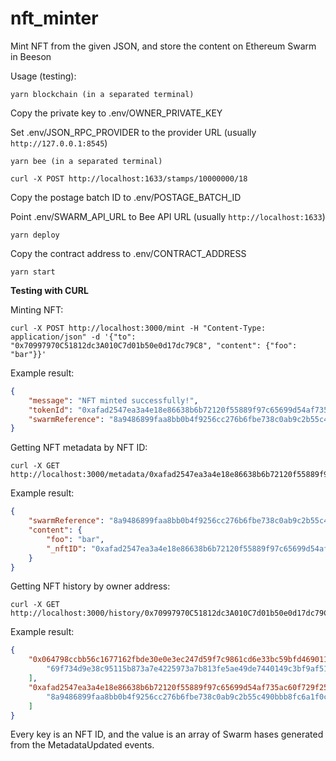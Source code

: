 # nft_minter
Mint NFT from the given JSON, and store the content on Ethereum Swarm in Beeson

Usage (testing):

```
yarn blockchain (in a separated terminal)
```

Copy the private key to .env/OWNER_PRIVATE_KEY

Set .env/JSON_RPC_PROVIDER to the provider URL (usually `http://127.0.0.1:8545`)

```
yarn bee (in a separated terminal)
```

```
curl -X POST http://localhost:1633/stamps/10000000/18
```

Copy the postage batch ID to .env/POSTAGE_BATCH_ID

Point .env/SWARM_API_URL to Bee API URL (usually `http://localhost:1633`)

```
yarn deploy
```

Copy the contract address to .env/CONTRACT_ADDRESS

```
yarn start
```

**Testing with CURL**

Minting NFT:

```
curl -X POST http://localhost:3000/mint -H "Content-Type: application/json" -d '{"to": "0x70997970C51812dc3A010C7d01b50e0d17dc79C8", "content": {"foo": "bar"}}'
```

Example result:

```json
{
    "message": "NFT minted successfully!",
    "tokenId": "0xafad2547ea3a4e18e86638b6b72120f55889f97c65699d54af735ac60f729f25",
    "swarmReference": "8a9486899faa8bb0b4f9256cc276b6fbe738c0ab9c2b55c490bbb8fc6a1f0c1e"
}
```

Getting NFT metadata by NFT ID:

```
curl -X GET http://localhost:3000/metadata/0xafad2547ea3a4e18e86638b6b72120f55889f97c65699d54af735ac60f729f25
```

Example result:

```json
{
    "swarmReference": "8a9486899faa8bb0b4f9256cc276b6fbe738c0ab9c2b55c490bbb8fc6a1f0c1e",
    "content": {
        "foo": "bar",
        "_nftID": "0xafad2547ea3a4e18e86638b6b72120f55889f97c65699d54af735ac60f729f25"
    }
}
```

Getting NFT history by owner address:

```
curl -X GET http://localhost:3000/history/0x70997970C51812dc3A010C7d01b50e0d17dc79C8
```

Example result:

```json
{
    "0x064798ccbb56c1677162fbde30e0e3ec247d59f7c9861cd6e33bc59bfd469011": [
        "69f734d9e38c95115b873a7e4225973a7b813fe5ae49de7440149c3bf9af51cb"
    ],
    "0xafad2547ea3a4e18e86638b6b72120f55889f97c65699d54af735ac60f729f25": [
        "8a9486899faa8bb0b4f9256cc276b6fbe738c0ab9c2b55c490bbb8fc6a1f0c1e"
    ]
}
```

Every key is an NFT ID, and the value is an array of Swarm hases generated from the MetadataUpdated events.
